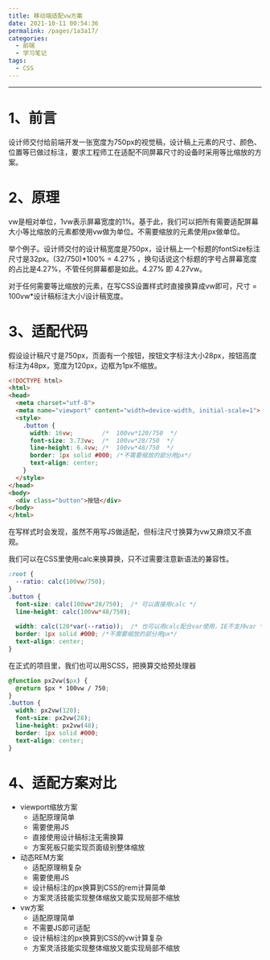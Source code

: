 ```yaml
---
title: 移动端适配vw方案
date: 2021-10-11 00:54:36
permalink: /pages/1a3a17/
categories:
  - 前端
  - 学习笔记
tags:
  - CSS
---
```


---

# 1、前言
设计师交付给前端开发一张宽度为750px的视觉稿，设计稿上元素的尺寸、颜色、位置等已做过标注，要求工程师工在适配不同屏幕尺寸的设备时采用等比缩放的方案。

# 2、原理

vw是相对单位，1vw表示屏幕宽度的1%。基于此，我们可以把所有需要适配屏幕大小等比缩放的元素都使用vw做为单位。不需要缩放的元素使用px做单位。

举个例子。设计师交付的设计稿宽度是750px，设计稿上一个标题的fontSize标注尺寸是32px。(32/750)*100% = 4.27% ，换句话说这个标题的字号占屏幕宽度的占比是4.27%，不管任何屏幕都是如此。4.27% 即 4.27vw。

对于任何需要等比缩放的元素，在写CSS设置样式时直接换算成vw即可，尺寸 = 100vw*设计稿标注大小/设计稿宽度。

# 3、适配代码

假设设计稿尺寸是750px，页面有一个按钮，按钮文字标注大小28px，按钮高度标注为48px，宽度为120px，边框为1px不缩放。


```html
<!DOCTYPE html>
<html>
<head>
  <meta charset="utf-8">
  <meta name="viewport" content="width=device-width, initial-scale=1">
  <style>
    .button {
      width: 16vw;        /*  100vw*120/750  */
      font-size: 3.73vw;  /*  100vw*28/750  */
      line-height: 6.4vw; /*  100vw*48/750  */
      border: 1px solid #000; /*不需要缩放的部分用px*/
      text-align: center;
    }
  </style>
</head>
<body>
  <div class="button">按钮</div>
</body>
</html>
```

在写样式时会发现，虽然不用写JS做适配，但标注尺寸换算为vw又麻烦又不直观。

我们可以在CSS里使用calc来换算换，只不过需要注意新语法的兼容性。

```css
:root {
  --ratio: calc(100vw/750);
}
.button {
  font-size: calc(100vw*28/750);  /* 可以直接用calc */
  line-height: calc(100vw*48/750);
  
  width: calc(120*var(--ratio));  /* 也可以用calc配合var使用，IE不支持var */     
  border: 1px solid #000; /*不需要缩放的部分用px*/
  text-align: center;
}
```
在正式的项目里，我们也可以用SCSS，把换算交给预处理器

```css
@function px2vw($px) {
  @return $px * 100vw / 750;
}
.button {
  width: px2vw(120);
  font-size: px2vw(28);
  line-height: px2vw(48);
  border: 1px solid #000;
  text-align: center;
}
```
# 4、适配方案对比
- viewport缩放方案
    - 适配原理简单
    - 需要使用JS
    - 直接使用设计稿标注无需换算
    - 方案死板只能实现页面级别整体缩放
- 动态REM方案
    - 适配原理稍复杂
    - 需要使用JS
    - 设计稿标注的px换算到CSS的rem计算简单
    - 方案灵活技能实现整体缩放又能实现局部不缩放
- vw方案
    - 适配原理简单
    - 不需要JS即可适配
    - 设计稿标注的px换算到CSS的vw计算复杂
    - 方案灵活技能实现整体缩放又能实现局部不缩放